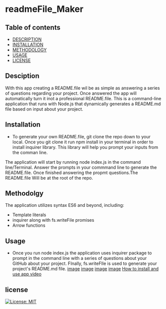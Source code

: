 # readmeFile_Maker
## Table of contents
  * [DESCRIPTION](#description)
  * [INSTALLATION](#installation)
  * [METHODOLOGY](#methodology)
  * [USAGE](#usage)
  * [LICENSE](#contact-me)

## Desciption
With this app creating a README.file wil be as simple as answering a series of questions regarding your project. Once answered the app will automatically turn it inot a professional README.file.
This is a command-line application that runs with Node.js that dynamically generates a README.md file based on input about your project.

## Installation 
- To generate your own README.file, git clone the repo down to your local. 
Once you git clone it run npm install in your terminal in order to install inquirer library. This library will help you prompt your inputs from the comman line.

The application will start by running node index.js in the command line/Terminal. Answer the prompts in your commmand line to generate the README.file.
 Once finished answering the propmt questions.The README.file Will be at the root of the repo.

## Methodolgy 
 The application utilizes syntax ES6 and beyond, including:
 - Template literals
 - inquirer along with fs.writeFile promises
 - Arrow functions

## Usage
- Once you run node index.js the application uses inquirer package to prompt in the command line with a series of questions about your GitHub about your project.
FInally, fs.writeFIle is used to generate your project's README.md file.
[image](./utilis/images/Screenshot%202023-05-12%20at%207.20.50%20PM.png)
[image](./utilis/images/Screenshot%202023-05-12%20at%207.21.52%20PM.png)
[image](./utilis/images/Screenshot%202023-05-12%20at%207.29.02%20PM.png)
[image](./utilis/images/Screenshot%202023-05-12%20at%207.34.54%20PM.png)
[How to install and use app video](https://drive.google.com/file/d/1jM13jfwdAMWcE5Kt9_OrwWLjDsAhzEGa/view)


## license
[![License: MIT](https://img.shields.io/badge/License-MIT-yellow.svg)](https://opensource.org/licenses/MIT)
